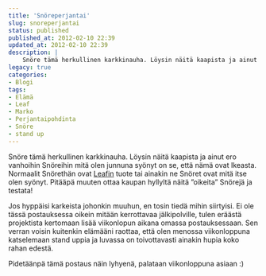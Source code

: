 ```yaml
---
title: 'Snöreperjantai'
slug: snoreperjantai
status: published
published_at: 2012-02-10 22:39
updated_at: 2012-02-10 22:39
description: |
    Snöre tämä herkullinen karkkinauha. Löysin näitä kaapista ja ainut ero vanhoihin Snöreihin mitä olen junnuna syönyt on se, että nämä ovat Ikeasta. Normaalit Snörethän ovat Leafin tuote tai ainakin ne Snöret ovat mitä itse olen syönyt. Pitääpä muuten ottaa kaupan hyllyltä näitä ”oikeita” Snörejä ja testata! Jos hyppäisi karkeista johonkin muuhun, en tosin tiedä mihin… Jatka lukemista Snöreperjantai
legacy: true
categories:
- Blogi
tags:
- Elämä
- Leaf
- Marko
- Perjantaipohdinta
- Snöre
- stand up
---
```


<p>Snöre tämä herkullinen karkkinauha. Löysin näitä kaapista ja ainut ero vanhoihin Snöreihin mitä olen junnuna syönyt on se, että nämä ovat Ikeasta. Normaalit Snörethän ovat <a href="http://www.leaf.fi/tuotteet/tuoteryhma/tuote/gid=/id=11676990/t=Malaco+Sn%C3%B6re+Mansikka+94+g">Leafin</a> tuote tai ainakin ne Snöret ovat mitä itse olen syönyt. Pitääpä muuten ottaa kaupan hyllyltä näitä &#8221;oikeita&#8221; Snörejä ja testata!</p>
<p>Jos hyppäisi karkeista johonkin muuhun, en tosin tiedä mihin siirtyisi. Ei ole tässä postauksessa oikein mitään kerrottavaa jälkipolville, tulen eräästä projektista kertomaan lisää viikonlopun aikana omassa postauksessaan. Sen verran voisin kuitenkin elämääni raottaa, että olen menossa viikonloppuna katselemaan stand uppia ja luvassa on toivottavasti ainakin hupia koko rahan edestä.</p>
<p>Pidetäänpä tämä postaus näin lyhyenä, palataan viikonloppuna asiaan :)</p>